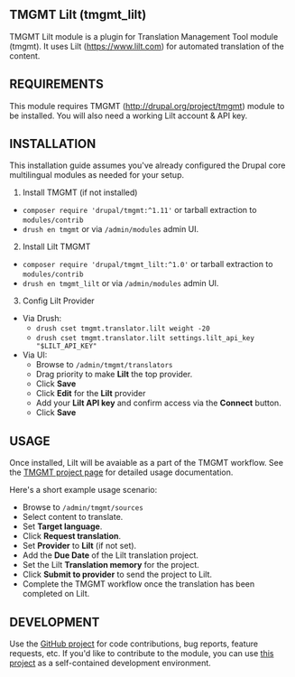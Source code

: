 TMGMT Lilt (tmgmt_lilt)
---------------------
TMGMT Lilt module is a plugin for Translation Management Tool module (tmgmt).
It uses Lilt (https://www.lilt.com) for automated translation of the content.

REQUIREMENTS
------------
This module requires TMGMT (http://drupal.org/project/tmgmt) module to be
installed. You will also need a working Lilt account & API key.

INSTALLATION
------------
This installation guide assumes you've already configured the Drupal core
multilingual modules as needed for your setup.

1. Install TMGMT (if not installed)
  - `composer require 'drupal/tmgmt:^1.11'` or tarball extraction
    to `modules/contrib`
  - `drush en tmgmt` or via `/admin/modules` admin UI.
2. Install Lilt TMGMT
  - `composer require 'drupal/tmgmt_lilt:^1.0'` or tarball extraction
    to `modules/contrib`
  - `drush en tmgmt_lilt` or via `/admin/modules` admin UI.
3. Config Lilt Provider
  - Via Drush:
    - `drush cset tmgmt.translator.lilt weight -20`
    - `drush cset tmgmt.translator.lilt settings.lilt_api_key "$LILT_API_KEY"`
  - Via UI:
    - Browse to `/admin/tmgmt/translators`
    - Drag priority to make **Lilt** the top provider.
    - Click **Save**
    - Click **Edit** for the **Lilt** provider
    - Add your **Lilt API key** and confirm access via the **Connect** button.
    - Click **Save**

USAGE
------------
Once installed, Lilt will be avaiable as a part of the TMGMT workflow.  See
the [TMGMT project page](https://www.drupal.org/project/tmgmt) for detailed
usage documentation.

Here's a short example usage scenario:

- Browse to `/admin/tmgmt/sources`
- Select content to translate.
- Set **Target language**.
- Click **Request translation**.
- Set **Provider** to **Lilt** (if not set).
- Add the **Due Date** of the Lilt translation project.
- Set the Lilt **Translation memory** for the project.
- Click **Submit to provider** to send the project to Lilt.
- Complete the TMGMT workflow once the translation has been completed on Lilt.

DEVELOPMENT
------------

Use the [GitHub project](http://github.com/lilt/tmgmt_lilt) for code
contributions, bug reports, feature requests, etc. If you'd like to contribute
to the module, you can use [this project](https://github.com/lilt/lilt_drupal_env)
as a self-contained development environment.
